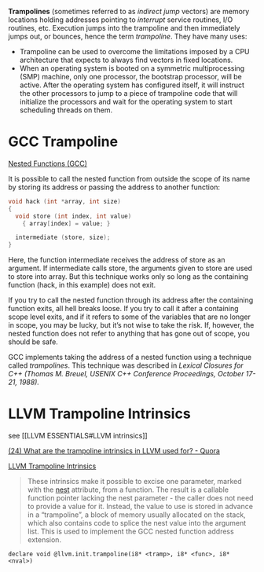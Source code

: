 **Trampolines** (sometimes referred to as _indirect jump_ vectors) are memory locations holding addresses pointing to _interrupt_ service routines, I/O routines, etc. Execution jumps into the trampoline and then immediately jumps out, or bounces, hence the term _trampoline_. They have many uses:

-   Trampoline can be used to overcome the limitations imposed by a CPU architecture that expects to always find vectors in fixed locations.
-   When an operating system is booted on a symmetric multiprocessing (SMP) machine, only one processor, the bootstrap processor, will be active. After the operating system has configured itself, it will instruct the other processors to jump to a piece of trampoline code that will initialize the processors and wait for the operating system to start scheduling threads on them.



# GCC Trampoline

[Nested Functions (GCC)](https://gcc.gnu.org/onlinedocs/gcc/Nested-Functions.html)

It is possible to call the nested function from outside the scope of its name by storing its address or passing the address to another function:

```c
void hack (int *array, int size)
{
  void store (int index, int value)
    { array[index] = value; }

  intermediate (store, size);
}

```
Here, the function intermediate receives the address of store as an argument. If intermediate calls store, the arguments given to store are used to store into array. But this technique works only so long as the containing function (hack, in this example) does not exit.

If you try to call the nested function through its address after the containing function exits, all hell breaks loose. If you try to call it after a containing scope level exits, and if it refers to some of the variables that are no longer in scope, you may be lucky, but it’s not wise to take the risk. If, however, the nested function does not refer to anything that has gone out of scope, you should be safe.

GCC implements taking the address of a nested function using a technique called _trampolines_. This technique was described in _Lexical Closures for C++ (Thomas M. Breuel, USENIX C++ Conference Proceedings, October 17-21, 1988)._

# LLVM Trampoline Intrinsics

see [[LLVM ESSENTIALS#LLVM intrinsics]]

[(24) What are the trampoline intrinsics in LLVM used for? - Quora](https://www.quora.com/What-are-the-trampoline-intrinsics-in-LLVM-used-for)

[LLVM Trampoline Intrinsics](https://llvm.org/docs/LangRef.html#trampoline-intrinsics)



> These intrinsics make it possible to excise one parameter, marked with the [nest](https://llvm.org/docs/LangRef.html#nest) attribute, from a function. The result is a callable function pointer lacking the nest parameter - the caller does not need to provide a value for it. Instead, the value to use is stored in advance in a “trampoline”, a block of memory usually allocated on the stack, which also contains code to splice the nest value into the argument list. This is used to implement the GCC nested function address extension.





```
declare void @llvm.init.trampoline(i8* <tramp>, i8* <func>, i8* <nval>)


```
